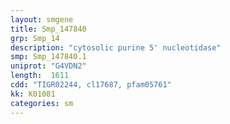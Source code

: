 ```yaml
---
layout: smgene
title: Smp_147840
grp: Smp_14
description: "cytosolic purine 5' nucleotidase"
smp: Smp_147840.1
uniprot: "G4VDN2"
length:  1611
cdd: "TIGR02244, cl17687, pfam05761"
kk: K01081
categories: sm
---
```

